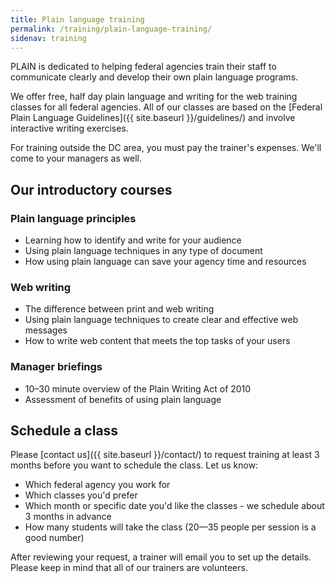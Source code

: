 ```yaml
---
title: Plain language training
permalink: /training/plain-language-training/
sidenav: training
---
```


PLAIN is dedicated to helping federal agencies train their staff to communicate clearly and develop their own plain language programs.

We offer free, half day plain language and writing for the web training classes for all federal agencies. All of our classes are based on the [Federal Plain Language Guidelines]({{ site.baseurl }}/guidelines/) and involve interactive writing exercises.

For training outside the DC area, you must pay the trainer's expenses. We'll come to your managers as well.

## Our introductory courses

### Plain language principles

- Learning how to identify and write for your audience
- Using plain language techniques in any type of document
- How using plain language can save your agency time and resources

### Web writing

- The difference between print and web writing
- Using plain language techniques to create clear and effective web messages
- How to write web content that meets the top tasks of your users

### Manager briefings

- 10–30 minute overview of the Plain Writing Act of 2010
- Assessment of benefits of using plain language

## Schedule a class

Please [contact us]({{ site.baseurl }}/contact/) to request training at least 3 months before you want to schedule the class. Let us know:

- Which federal agency you work for
- Which classes you'd prefer
- Which month or specific date you'd like the classes - we schedule about 3 months in advance
- How many students will take the class (20—35 people per session is a good number)

After reviewing your request, a trainer will email you to set up the details. Please keep in mind that all of our trainers are volunteers.
